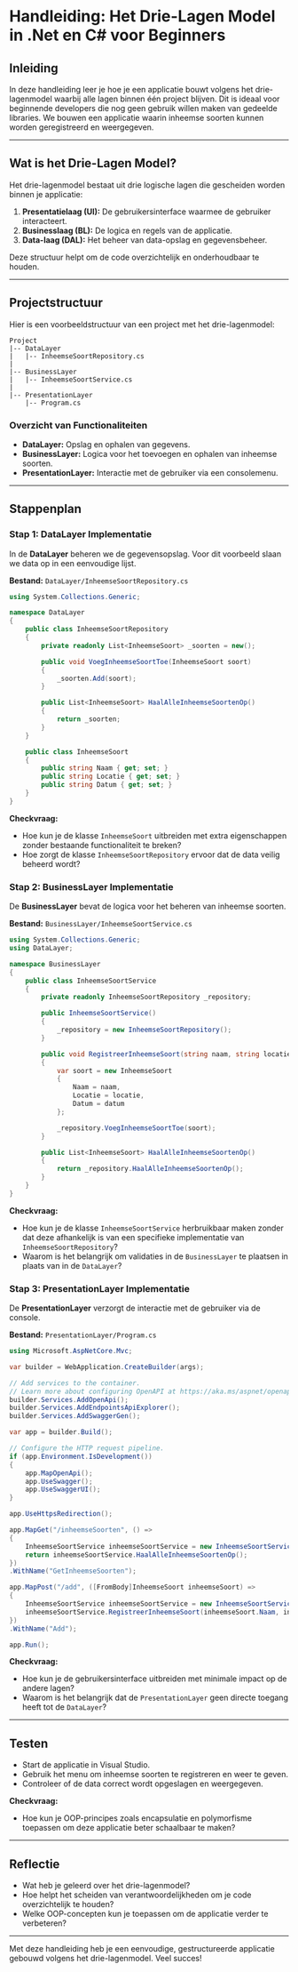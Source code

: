 # Handleiding: Het Drie-Lagen Model in .Net en C# voor Beginners

## Inleiding

In deze handleiding leer je hoe je een applicatie bouwt volgens het drie-lagenmodel waarbij alle lagen binnen één project blijven. Dit is ideaal voor beginnende developers die nog geen gebruik willen maken van gedeelde libraries. We bouwen een applicatie waarin inheemse soorten kunnen worden geregistreerd en weergegeven.

---

## Wat is het Drie-Lagen Model?

Het drie-lagenmodel bestaat uit drie logische lagen die gescheiden worden binnen je applicatie:

1. **Presentatielaag (UI):** De gebruikersinterface waarmee de gebruiker interacteert.
2. **Businesslaag (BL):** De logica en regels van de applicatie.
3. **Data-laag (DAL):** Het beheer van data-opslag en gegevensbeheer.

Deze structuur helpt om de code overzichtelijk en onderhoudbaar te houden.

---

## Projectstructuur

Hier is een voorbeeldstructuur van een project met het drie-lagenmodel:

```plaintext
Project
|-- DataLayer
|   |-- InheemseSoortRepository.cs
|
|-- BusinessLayer
|   |-- InheemseSoortService.cs
|
|-- PresentationLayer
    |-- Program.cs
```

### Overzicht van Functionaliteiten

- **DataLayer:** Opslag en ophalen van gegevens.
- **BusinessLayer:** Logica voor het toevoegen en ophalen van inheemse soorten.
- **PresentationLayer:** Interactie met de gebruiker via een consolemenu.

---

## Stappenplan

### Stap 1: DataLayer Implementatie

In de **DataLayer** beheren we de gegevensopslag. Voor dit voorbeeld slaan we data op in een eenvoudige lijst.

**Bestand:** `DataLayer/InheemseSoortRepository.cs`

```csharp
using System.Collections.Generic;

namespace DataLayer
{
    public class InheemseSoortRepository
    {
        private readonly List<InheemseSoort> _soorten = new();

        public void VoegInheemseSoortToe(InheemseSoort soort)
        {
            _soorten.Add(soort);
        }

        public List<InheemseSoort> HaalAlleInheemseSoortenOp()
        {
            return _soorten;
        }
    }

    public class InheemseSoort
    {
        public string Naam { get; set; }
        public string Locatie { get; set; }
        public string Datum { get; set; }
    }
}
```

**Checkvraag:**

- Hoe kun je de klasse `InheemseSoort` uitbreiden met extra eigenschappen zonder bestaande functionaliteit te breken?
- Hoe zorgt de klasse `InheemseSoortRepository` ervoor dat de data veilig beheerd wordt?

### Stap 2: BusinessLayer Implementatie

De **BusinessLayer** bevat de logica voor het beheren van inheemse soorten.

**Bestand:** `BusinessLayer/InheemseSoortService.cs`

```csharp
using System.Collections.Generic;
using DataLayer;

namespace BusinessLayer
{
    public class InheemseSoortService
    {
        private readonly InheemseSoortRepository _repository;

        public InheemseSoortService()
        {
            _repository = new InheemseSoortRepository();
        }

        public void RegistreerInheemseSoort(string naam, string locatie, string datum)
        {
            var soort = new InheemseSoort
            {
                Naam = naam,
                Locatie = locatie,
                Datum = datum
            };

            _repository.VoegInheemseSoortToe(soort);
        }

        public List<InheemseSoort> HaalAlleInheemseSoortenOp()
        {
            return _repository.HaalAlleInheemseSoortenOp();
        }
    }
}
```

**Checkvraag:**

- Hoe kun je de klasse `InheemseSoortService` herbruikbaar maken zonder dat deze afhankelijk is van een specifieke implementatie van `InheemseSoortRepository`?
- Waarom is het belangrijk om validaties in de `BusinessLayer` te plaatsen in plaats van in de `DataLayer`?

### Stap 3: PresentationLayer Implementatie

De **PresentationLayer** verzorgt de interactie met de gebruiker via de console.

**Bestand:** `PresentationLayer/Program.cs`

```csharp
using Microsoft.AspNetCore.Mvc;

var builder = WebApplication.CreateBuilder(args);

// Add services to the container.
// Learn more about configuring OpenAPI at https://aka.ms/aspnet/openapi
builder.Services.AddOpenApi();
builder.Services.AddEndpointsApiExplorer();
builder.Services.AddSwaggerGen();

var app = builder.Build();

// Configure the HTTP request pipeline.
if (app.Environment.IsDevelopment())
{
    app.MapOpenApi();
    app.UseSwagger();
    app.UseSwaggerUI();
}

app.UseHttpsRedirection();

app.MapGet("/inheemseSoorten", () =>
{
    InheemseSoortService inheemseSoortService = new InheemseSoortService();    
    return inheemseSoortService.HaalAlleInheemseSoortenOp();
})
.WithName("GetInheemseSoorten");

app.MapPost("/add", ([FromBody]InheemseSoort inheemseSoort) =>
{
    InheemseSoortService inheemseSoortService = new InheemseSoortService();
    inheemseSoortService.RegistreerInheemseSoort(inheemseSoort.Naam, inheemseSoort.LocatieNaam, inheemseSoort.Longitude, inheemseSoort.Latitude, inheemseSoort.Datum);
})
.WithName("Add");

app.Run();
```

**Checkvraag:**

- Hoe kun je de gebruikersinterface uitbreiden met minimale impact op de andere lagen?
- Waarom is het belangrijk dat de `PresentationLayer` geen directe toegang heeft tot de `DataLayer`?

---

## Testen

- Start de applicatie in Visual Studio.
- Gebruik het menu om inheemse soorten te registreren en weer te geven.
- Controleer of de data correct wordt opgeslagen en weergegeven.

**Checkvraag:**

- Hoe kun je OOP-principes zoals encapsulatie en polymorfisme toepassen om deze applicatie beter schaalbaar te maken?

---

## Reflectie

- Wat heb je geleerd over het drie-lagenmodel?
- Hoe helpt het scheiden van verantwoordelijkheden om je code overzichtelijk te houden?
- Welke OOP-concepten kun je toepassen om de applicatie verder te verbeteren?

---

Met deze handleiding heb je een eenvoudige, gestructureerde applicatie gebouwd volgens het drie-lagenmodel. Veel succes!